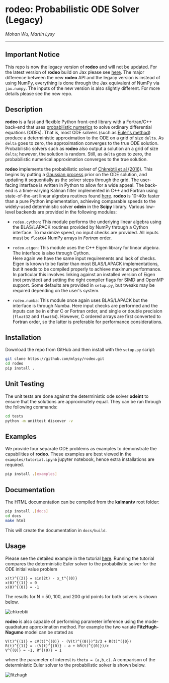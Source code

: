 # **rodeo:** Probabilistic ODE Solver (Legacy)

*Mohan Wu, Martin Lysy*

---

## Important Notice
This repo is now the legacy version of **rodeo** and will not be updated. For the latest version of **rodeo** build on Jax please see [here](https://github.com/mlysy/rodeo-jax). The major difference between the new **rodeo** API and the legacy version is instead of using NumPy, everything is done through the Jax equivalent of NumPy via `jax.numpy`. The inputs of the new version is also slightly different. For more details please see the new repo.

## Description

**rodeo** is a fast and flexible Python front-end library with a Fortran/C++ back-end that uses [probabilistic numerics](http://probabilistic-numerics.org/) to solve ordinary differential equations (ODEs).  That is, most ODE solvers (such as [Euler's method](https://en.wikipedia.org/wiki/Euler_method)) produce a deterministic approximation to the ODE on a grid of size `delta`.  As `delta` goes to zero, the approximation converges to the true ODE solution.  Probabilistic solvers such as **rodeo** also output a solution an a grid of size `delta`; however, the solution is random.  Still, as `delta` goes to zero, the probabilistic numerical approximation converges to the true solution.

**rodeo** implements the probabilistic solver of [Chkrebtii et al (2016)](https://projecteuclid.org/euclid.ba/1473276259). This begins by putting a [Gaussian process](https://en.wikipedia.org/wiki/Gaussian_process) prior on the ODE solution, and updating it sequentially as the solver steps through the grid. The user-facing interface is written in Python to allow for a wide appeal. The back-end is a time-varying Kalman filter implemented in C++ and Fortran using state-of-the-art linear algrebra routines found [here](https://github.com/mlysy/kalmantv). **rodeo** is 10-40x faster than a pure Python implementation, achieving comparable speeds to the widely-used deterministic solver **odein** in the **Scipy** library. Various low-level backends are provided in the following modules:

- `rodeo.cython`: This module performs the underlying linear algebra using the BLAS/LAPACK routines provided by NumPy through a Cython interface. 
  To maximize speed, no input checks are provided.  All inputs must be `float64` NumPy arrays in *Fortran* order. 

- `rodeo.eigen`: This module uses the C++ Eigen library for linear algebra.  The interface is also through Cython.  
  Here again we have the same input requirements and lack of checks.  Eigen is known to be faster than most BLAS/LAPACK implementations, 
  but it needs to be compiled properly to achieve maximum performance.  In particular this involves linking against an installed version of Eigen (not provided)
  and setting the right compiler flags for SIMD and OpenMP support.  Some defaults are provided in `setup.py`, but tweaks may be required depending on the user's system. 

- `rodeo.numba`: This module once again uses BLAS/LAPACK but the interface is through Numba.  Here input checks are performed and the inputs can be 
  in either C or Fortran order, and single or double precision (`float32` and `float64`).  However, C ordered arrays are first converted to Fortran order, 
  so the latter is preferable for performance considerations.

## Installation

Download the repo from GitHub and then install with the `setup.py` script:

```bash
git clone https://github.com/mlysy/rodeo.git
cd rodeo
pip install .
```

## Unit Testing

The unit tests are done against the deterministic ode solver **odeint** to ensure that the solutions are approximately equal. They can be ran through the following commands:

```bash
cd tests
python -m unittest discover -v
```

## Examples

We provide four separate ODE problems as examples to demonstrate the capabilities of **rodeo**. These examples are best viewed in the `examples/tutorial.ipynb` jupyter notebook, hence extra installations are required.

```bash
pip install .[examples]
```

## Documentation

The HTML documentation can be compiled from the **kalmantv** root folder:
```bash
pip install .[docs]
cd docs
make html
```
This will create the documentation in `docs/build`.

## Usage

Please see the detailed example in the tutorial [here](https://nbviewer.jupyter.org/github/mlysy/rodeo/blob/cythonize/examples/tutorial.ipynb).  Running the tutorial compares the deterministic Euler solver to the probabilistic solver for the ODE initial value problem

```
x(t)^{(2)} = sin(2t) - x_t^{(0)}
x(0)^{(1)} = 0
x(0)^{(0)} = -1
```

The results for N = 50, 100, and 200 grid points for both solvers is shown below.

![chkrebtii](/docs/figures/chkrebtiifigure.png)

**rodeo** is also capable of performing parameter inference using the mode-quadrature approximation method. For example the two variate **FitzHugh-Nagumo** model can be stated as
```
V(t)^{(1)} = cV(t)^{(0)} - (V(t)^{(0)})^3/3 + R(t)^({0})
R(t)^{(1)} = -(V(t)^{(0)} - a + bR(t)^{(0)})/c
V^{(0)} = -1, R^{(0)} = 1
```
where the parameter of interest is `theta = (a,b,c)`. A comparison of the deterministic Euler solver to the probabilistic solver is shown below.

![fitzhugh](/docs/figures/fitzfigure.png)
